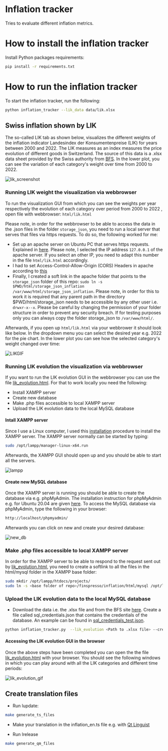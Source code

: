 # Inflation tracker

Tries to evaluate different inflation metrics.

# How to install the inflation tracker

Install Python packages requirements:

```sh
pip install -r requirements.txt
```

# How to run the inflation tracker

To start the inflation tracker, run the following:

```sh
python inflation_tracker --lik_data data/lik.xlsx
```

## Swiss inflation shown by LIK

The so-called LIK tab as shown below, visualizes the different weights of the inflation indicator Landesindex der Konsumentenpreise (LIK) for years between 2000 and 2022. The LIK measures as an index measures the price evolution of different goods in Switzerland. The source of this data is a .xlsx data sheet provided by the Swiss authority from [BFS](https://www.bfs.admin.ch/bfs/de/home/statistiken/preise/erhebungen/lik/warenkorb.assetdetail.21484892.html). In the lower plot, you can see the variation of each category's weight over time from 2000 to 2022.

![lik_screenshot](images/lik_screenshot2.png)

### Running LIK weight the visualization via webbrowser

To run the visualization GUI from which you can see the weights per year respectively the evolution of each category over period from 2000 to 2022 , open file with webbrowser:
`html/lik.html`

Please note, in order for the webbrowser to be able to access the data in the .json files in the folder `storage_json`, you need to run a local server that serves that files via https requests. To do so, the following worked for me:

- Set up an apache server on Ubuntu PC that serves https requests. Explained in [here](https://techexpert.tips/apache/enable-https-apache/). Please note, I selected the IP address `127.0.0.1` of the apache server. If you select an other IP, you need to adapt this number in the file `html/lik.html` accordingly.
- I had to set Access-Control-Allow-Origin (CORS) Headers in apache according to [this](https://ubiq.co/tech-blog/set-access-control-allow-origin-cors-headers-apache/)
- Finally, I created a soft link in the apache folder that points to the `storage_json` folder of this repo: `sudo ln -s $PWD/html/storage_json_inflation /var/www/html/storage_json_inflation`. Please note, in order for this to work it is required that any parent path in the directory $PWD/html/storage_json needs to be accessible by any other user i.e. `drwxr-x--x`. Please be careful by changing the permission of your folder structure in order to prevent any security breach. If for testing purposes only you can always copy the folder storage_json to `/var/www/html/`.

Afterwards, if you open up `html/lik.html` via your webbrower it should look like below. In the dropdown menu you can select the desired year e.g. 2022 for the pie chart. In the lower plot you can see how the selected category's weight changed over time:

![LIKGIF](images/lik_weight_html.gif)

### Running LIK evolution the visualization via webbrowser

If you want to run the LIK evolution GUI in the webbrowser you can use the file [lik_evolution.html](html/mysql/lik_evolution.html). For that to work locally you need the following:

- Install XAMPP server
- Create new database
- Make .php files accessible to local XAMPP server
- Upload the LIK evolution data to the local MySQL database

#### Intall XAMPP server

Since I use a Linux computer, I used this [installation](https://vitux.com/ubuntu-xampp/) procedure to install the XAMPP server. The XAMPP server normally can be started by typing:

```sh
sudo /opt/lampp/manager-linux-x64.run
```

Afterwards, the XAMPP GUI should open up and you should be able to start all the servers.

![lampp](images/lampp.png)

#### Create new MySQL database

Once the XAMPP server is running you should be able to create the database via e.g. phpMyAdmin. The installation instruction for phpMyAdmin e.g. for Ubuntu 20.04 are given [here](https://www.digitalocean.com/community/tutorials/how-to-install-and-secure-phpmyadmin-on-ubuntu-20-04). To access the MySQL database via phpMyAdmin, type the following in your browser:

```sh
http://localhost/phpmyadmin/
```

Afterwards you can click on new and create your desired database:

![new_db](images/new_db.png)

### Make .php files accessible to local XAMPP server

In order for the XAMPP server to be able to respond to the request sent out by [lik_evolution.html](html/mysql/lik_evolution.html), you need to create a softlink to all the files in the html/mysql folder in the XAMPP base folder:

```sh
sudo mkdir /opt/lampp/htdocs/projects/
sudo ln -s <base folder of repo>/finspresso/inflation/html/mysql /opt/lampp/htdocs/projects/mysql
```

### Upload the LIK evolution data to the local MySQL database

- Download the data i.e. the .xlsx file and from the BFS site [here](https://www.bfs.admin.ch/bfs/de/home/statistiken/preise/landesindex-konsumentenpreise/detailresultate.assetdetail.23925501.html). Create a file called sql_credentials.json that contains the credentials of the database. An example can be found in [sql_credentials_test.json](sql_credentials_test.json).

```sh
python inflation_tracker.py  --lik_evolution <Path to .xlsx file> --credentials_file sql_credentials.json --upload_to_sql
```

#### Accessing the LIK evolution GUI in the browser

Once the above steps have been completed you can open the the file [lik_evolution.html](html/mysql/lik_evolution.html) with your browser. You should see the following windows in which you can play around with all the LIK categories and different time periods:

![lik_evolution_gif](images/lik_evolution.gif)

## Create translation files

- Run lupdate:

```sh
make generate_ts_files
```

- Make your translation in the inflation_en.ts file e.g. with [Qt Linguist](https://doc.qt.io/qt-5/linguist-translators.html)

- Run lrelease

```sh
make generate_qm_files
```
